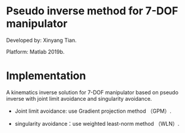 # Pseudo inverse method for 7-DOF manipulator
Developed by: Xinyang Tian.

Platform: Matlab 2019b.
# Implementation
A kinematics inverse solution for 7-DOF manipulator based on pseudo inverse with joint limit avoidance and singularity avoidance.

- Joint limit avoidance: use Gradient projection method （GPM）.

- singularity avoidance：use weighted least-norm method （WLN）.
